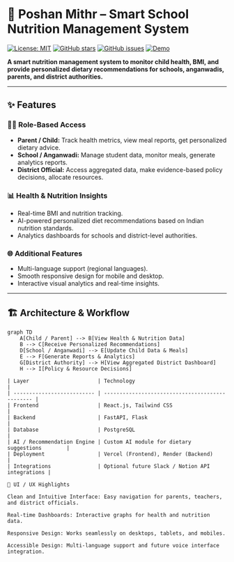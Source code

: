 # 🍎 Poshan Mithr – Smart School Nutrition Management System

[![License: MIT](https://img.shields.io/badge/License-MIT-yellow.svg)](LICENSE)
[![GitHub stars](https://img.shields.io/github/stars/yourusername/poshan-mithr)](https://github.com/yourusername/poshan-mithr/stargazers)
[![GitHub issues](https://img.shields.io/github/issues/yourusername/poshan-mithr)](https://github.com/yourusername/poshan-mithr/issues)
[![Demo](https://img.shields.io/badge/Live-Demo-brightgreen)](https://your-vercel-link.com)

**A smart nutrition management system to monitor child health, BMI, and provide personalized dietary recommendations for schools, anganwadis, parents, and district authorities.**  

---

## ✨ Features

### 🧑‍⚖️ Role-Based Access
- **Parent / Child:** Track health metrics, view meal reports, get personalized dietary advice.
- **School / Anganwadi:** Manage student data, monitor meals, generate analytics reports.
- **District Official:** Access aggregated data, make evidence-based policy decisions, allocate resources.

### 📊 Health & Nutrition Insights
- Real-time BMI and nutrition tracking.
- AI-powered personalized diet recommendations based on Indian nutrition standards.
- Analytics dashboards for schools and district-level authorities.

### 🌐 Additional Features
- Multi-language support (regional languages).
- Smooth responsive design for mobile and desktop.
- Interactive visual analytics and real-time insights.

---

## 🏗️ Architecture & Workflow

```mermaid
graph TD
    A[Child / Parent] --> B[View Health & Nutrition Data]
    B --> C[Receive Personalized Recommendations]
    D[School / Anganwadi] --> E[Update Child Data & Meals]
    E --> F[Generate Reports & Analytics]
    G[District Authority] --> H[View Aggregated District Dashboard]
    H --> I[Policy & Resource Decisions]

| Layer                      | Technology                                      |
| -------------------------- | ----------------------------------------------- |
| Frontend                   | React.js, Tailwind CSS                          |
| Backend                    | FastAPI, Flask                                  |
| Database                   | PostgreSQL                                      |
| AI / Recommendation Engine | Custom AI module for dietary suggestions        |
| Deployment                 | Vercel (Frontend), Render (Backend)             |
| Integrations               | Optional future Slack / Notion API integrations |

🎨 UI / UX Highlights

Clean and Intuitive Interface: Easy navigation for parents, teachers, and district officials.

Real-time Dashboards: Interactive graphs for health and nutrition data.

Responsive Design: Works seamlessly on desktops, tablets, and mobiles.

Accessible Design: Multi-language support and future voice interface integration.

